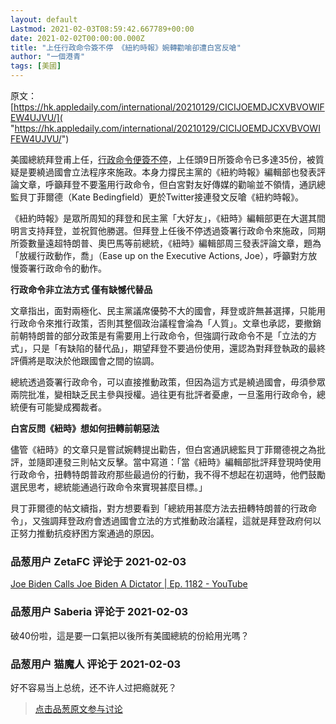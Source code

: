 ```yaml
---
layout: default
Lastmod: 2021-02-03T08:59:42.667789+00:00
date: 2021-02-02T00:00:00.000Z
title: "上任行政命令簽不停 《紐約時報》婉轉勸喻卻遭白宮反嗆"
author: "一個港青"
tags: [美國]
---
```


原文：[https://hk.appledaily.com/international/20210129/CICIJOEMDJCXVBVOWIFEW4UJVU/]( "https://hk.appledaily.com/international/20210129/CICIJOEMDJCXVBVOWIFEW4UJVU/")  
  
美國總統拜登甫上任，[行政命令便簽不停]( "https://hk.appledaily.com/international/20210123/U2RGR6X47RF7HCJ6XJWSI2ZBKY/")，上任頭9日所簽命令已多達35份，被質疑是要繞過國會立法程序來施政。本身力撐民主黨的《紐約時報》編輯部也發表評論文章，呼籲拜登不要濫用行政命令，但白宮對友好傳媒的勸喻並不領情，通訊總監貝丁菲爾德（Kate Bedingfield）更於Twitter接連發文反嗆《紐約時報》。  
  
《紐約時報》是眾所周知的拜登和民主黨「大好友」，《紐時》編輯部更在大選其間明言支持拜登，並祝賀他勝選。但拜登上任後不停透過簽署行政命令來施政，同期所簽數量遠超特朗普、奧巴馬等前總統，《紐時》編輯部周三發表評論文章，題為「放緩行政動作，喬」（Ease up on the Executive Actions, Joe），呼籲對方放慢簽署行政命令的動作。  
  
**行政命令非立法方式 僅有缺憾代替品**  
  
文章指出，面對兩極化、民主黨議席優勢不大的國會，拜登或許無甚選擇，只能用行政命令來推行政策，否則其整個政治議程會淪為「人質」。文章也承認，要撤銷前朝特朗普的部分政策是有需要用上行政命令，但強調行政命令不是「立法的方式」，只是「有缺陷的替代品」，期望拜登不要過份使用，還認為對拜登執政的最終評價將是取決於他跟國會之間的協調。  
  
總統透過簽署行政命令，可以直接推動政策，但因為這方式是繞過國會，毋須參眾兩院批准，變相缺乏民主參與授權。過往更有批評者憂慮，一旦濫用行政命令，總統便有可能變成獨裁者。  
  
**白宮反問《紐時》想如何扭轉前朝惡法**  
  
儘管《紐時》的文章只是嘗試婉轉提出勸告，但白宮通訊總監貝丁菲爾德視之為批評，並隨即連發三則帖文反擊。當中寫道：「當《紐時》編輯部批評拜登現時使用行政命令，扭轉特朗普政府那些最過份的行動，我不得不想起在初選時，他們鼓勵選民思考，總統能通過行政命令來實現甚麼目標。」  
  
貝丁菲爾德的帖文續指，對方想要看到「總統用甚麼方法去扭轉特朗普的行政命令」，又強調拜登政府會透過國會立法的方式推動政治議程，這就是拜登政府何以正努力推動抗疫紓困方案通過的原因。

            
### 品葱用户 **ZetaFC** 评论于 2021-02-03
        
[Joe Biden Calls Joe Biden A Dictator | Ep. 1182 - YouTube]( "https://www.youtube.com/watch?v=kdBP7SXHhyg&t=239s")
        


            
### 品葱用户 **Saberia** 评论于 2021-02-03
        
破40份啦，這是要一口氣把以後所有美國總統的份給用光嗎？
        


            
### 品葱用户 **猫魔人** 评论于 2021-02-03
        
好不容易当上总统，还不许人过把瘾就死？
        






> [点击品葱原文参与讨论](https://pincong.rocks/article/29198)

